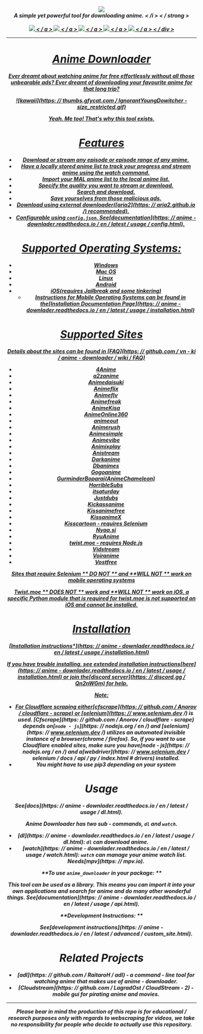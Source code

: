 <div align = "center" >
<img src = "https://i.imgur.com/7De34Nh.png" >
<br >
<strong > <i > A simple yet powerful tool for downloading anime. < /i > < / strong >
<br >
<br >
<a href = "https://travis-ci.com/vn-ki/anime-downloader" >
<img src = "https://img.shields.io/travis/com/vn-ki/anime-downloader.svg?style=for-the-badge&logo=Travis%20CI" >
< / a >
<a href = "https://codecov.io/gh/vn-ki/anime-downloader" >
<img src = "https://img.shields.io/codecov/c/github/vn-ki/anime-downloader.svg?logo=codecov&style=for-the-badge" >
< / a >
<a href = "https://pypi.org/project/anime-downloader/" >
<img src = "https://img.shields.io/pypi/v/anime-downloader.svg?logo=python&style=for-the-badge" >
< / a >
<a href = "https://discord.gg/Qn2nWGm" >
<img src = "https://img.shields.io/discord/483008720167632929.svg?color=%237289DA&label=Discord&logo=Discord&style=for-the-badge" >
< / a >
<a href = "https://anime-downlader.rtfd.io" >
<img src = "https://img.shields.io/readthedocs/anime-downlader.svg?logo=read%20the%20docs&style=for-the-badge" >
< / a >
< / div >


---

# Anime Downloader

Ever dreamt about watching anime for free effortlessly without all those unbearable ads? Ever dreamt of downloading your favourite anime for that long trip?

![kawaii](https: // thumbs.gfycat.com / IgnorantYoungDowitcher - size_restricted.gif)

Yeah. Me too! That's why this tool exists.

# Features

- Download or stream any episode or episode range of any anime.
- Have a locally stored anime list to track your progress and stream anime using the watch command.
- Import your MAL anime list to the local anime list.
- Specify the quality you want to stream or download.
- Search and download.
- Save yourselves from those malicious ads.
- Download using external downloader([aria2](https: // aria2.github.io /) recommended).
- Configurable using `config.json`. See[documentation](https: // anime - downlader.readthedocs.io / en / latest / usage / config.html).

# Supported Operating Systems:
- Windows
- Mac OS
- Linux
- Android
- iOS(requires Jailbreak and some tinkering)
  * Instructions for Mobile Operating Systems can be found in the[Installation Documentation Page](https: // anime - downlader.readthedocs.io / en / latest / usage / installation.html)

# Supported Sites
**Details about the sites can be found in [FAQ](https: // github.com / vn - ki / anime - downloader / wiki / FAQ)**

- 4Anime
- a2zanime
- Animedaisuki
- Animeflix
- Animeflv
- Animefreak
- AnimeKisa
- AnimeOnline360
- animeout
- Animerush
- Animesimple
- Animevibe
- Animixplay
- Anistream
- Darkanime
- Dbanimes
- Gogoanime
- GurminderBoparai(AnimeChameleon)
- HorribleSubs
- itsaturday
- Justdubs
- Kickassanime
- Kissanimefree
- KissanimeX
- Kisscartoon - requires Selenium
- Nyaa.si
- RyuAnime
- twist.moe - requires Node.js
- Vidstream
- Voiranime
- Vostfree

Sites that require Selenium ** DO NOT ** and **WILL NOT ** work on mobile operating systems

Twist.moe ** DOES NOT ** work and **WILL NOT ** work on iOS, a specific Python module that is required for twist.moe is not supported on iOS and cannot be installed.

# Installation

[**Installation instructions***](https: // anime - downlader.readthedocs.io / en / latest / usage / installation.html)

If you have trouble installing, see extended installation instructions[here](https: // anime - downlader.readthedocs.io / en / latest / usage / installation.html) or join the[discord server](https: // discord.gg / Qn2nWGm) for help.

**Note**:
- For Cloudflare scraping either[cfscrape](https: // github.com / Anorov / cloudflare - scrape) or [selenium](https: // www.selenium.dev /) is used. [Cfscrape](https: // github.com / Anorov / cloudflare - scrape) depends on[`node - js`](https: // nodejs.org / en /) and [selenium](https: // www.selenium.dev /) utilizes an automated invisible instance of a browser(chrome / firefox). So, if you want to use Cloudflare enabled sites, make sure you have[node - js](https: // nodejs.org / en /) and a[webdriver](https: // www.selenium.dev / selenium / docs / api / py / index.html  # drivers) installed.
- You might have to use pip3 depending on your system

# Usage

See[docs](https: // anime - downlader.readthedocs.io / en / latest / usage / dl.html).

Anime Downloader has two sub - commands, `dl` and `watch`.

- [dl](https: // anime - downlader.readthedocs.io / en / latest / usage / dl.html): `dl` can download anime.
- [watch](https: // anime - downlader.readthedocs.io / en / latest / usage / watch.html): `watch` can manage your anime watch list. Needs[mpv](https: // mpv.io).

**To use `anime_downloader` in your package: **

This tool can be used as a library. This means you can import it into your own applications and search for anime and do many other wonderful things.
See[documentation](https: // anime - downlader.readthedocs.io / en / latest / usage / api.html).

**Development Instructions: **

See[development instructions](https: // anime - downlader.readthedocs.io / en / latest / advanced / custom_site.html).

# Related Projects

- [adl](https: // github.com / RaitaroH / adl) - a command - line tool for watching anime that makes use of anime - downloader.
- [Cloudstream](https: // github.com / LagradOst / CloudStream - 2) - mobile gui for pirating anime and movies.

---

*Please bear in mind the production of this repo is for educational / research purposes only with regards to webscraping for videos, we take no responsibility for people who decide to actually use this repository.*
